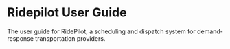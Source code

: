 # Ridepilot User Guide

The user guide for RidePilot, a scheduling and dispatch system for demand-response transportation providers.

